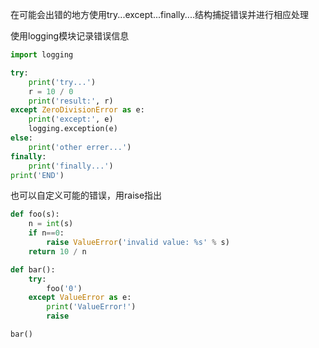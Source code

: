 在可能会出错的地方使用try...except...finally....结构捕捉错误并进行相应处理

使用logging模块记录错误信息

```python
import logging

try:
    print('try...')
    r = 10 / 0
    print('result:', r)
except ZeroDivisionError as e:
    print('except:', e)
    logging.exception(e)
else:
    print('other errer...')
finally:
    print('finally...')
print('END')
```

也可以自定义可能的错误，用raise指出
```python
def foo(s):
    n = int(s)
    if n==0:
        raise ValueError('invalid value: %s' % s)
    return 10 / n

def bar():
    try:
        foo('0')
    except ValueError as e:
        print('ValueError!')
        raise

bar()
```